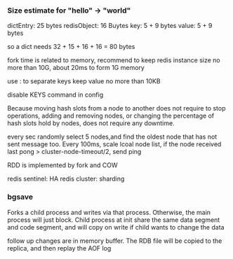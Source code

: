 ### Size estimate for "hello" -> "world"
dictEntry: 25 bytes
redisObject: 16 Buytes
key: 5 + 9 bytes
value: 5 + 9 bytes

so a dict needs 32 + 15 + 16 + 16 = 80 bytes

fork time is related to memory, recommend to keep redis instance size no more than 10G, about 20ms to form 1G memory

use : to separate keys
keep value no more than 10KB

disable KEYS command in config

Because moving hash slots from a node to another does not require to stop operations, adding and removing nodes, or changing the percentage of hash slots hold by nodes, does not require any downtime.

every sec randomly select 5 nodes,and find the oldest node that has not sent message too. Every 100ms, scale lcoal node list, if the node received last pong > cluster-node-timeout/2, send ping

RDD is implemented by fork and COW


redis sentinel: HA
redis cluster: sharding

### bgsave
Forks a child process and writes via that process. Otherwise, the main process will just block. Child process at init share the same data segment and code segment, and will copy on write if child wants to change the data

follow up changes are in memory buffer. The RDB file will be copied to the replica, and then replay the AOF log

